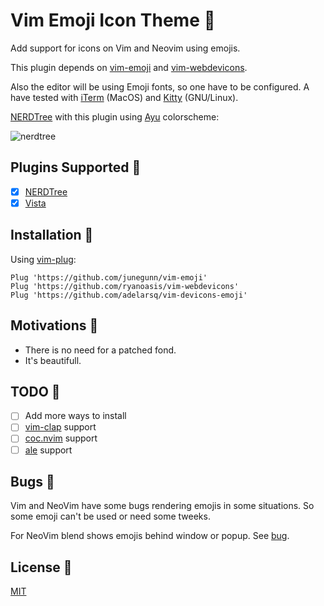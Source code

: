 # Vim Emoji Icon Theme 🎨

Add support for icons on Vim and Neovim using emojis.

This plugin depends on [vim-emoji](https://github.com/junegunn/vim-emoji) and [vim-webdevicons](https://github.com/junegunn/vim-plug).

Also the editor will be using Emoji fonts, so one have to be configured. A have tested with [iTerm](https://www.iterm2.com) (MacOS) and [Kitty](https://sw.kovidgoyal.net/kitty) (GNU/Linux).

[NERDTree](https://github.com/preservim/nerdtree) with this plugin using [Ayu](https://github.com/ayu-theme/ayu-vim) colorscheme:

![nerdtree](https://user-images.githubusercontent.com/430272/79052360-5e31df80-7c0c-11ea-830e-84f516b0b3ec.png)

## Plugins Supported 🤗

- [x] [NERDTree](https://github.com/preservim/nerdtree)
- [x] [Vista](https://github.com/liuchengxu/vista.vim)

## Installation 🧙

Using [vim-plug](https://github.com/junegunn/vim-plug):

```vim
Plug 'https://github.com/junegunn/vim-emoji'
Plug 'https://github.com/ryanoasis/vim-webdevicons'
Plug 'https://github.com/adelarsq/vim-devicons-emoji'
```

## Motivations 💓

- There is no need for a patched fond.
- It's beautifull.

## TODO 🔨

- [ ] Add more ways to install
- [ ] [vim-clap](https://github.com/liuchengxu/vim-clap) support
- [ ] [coc.nvim](https://github.com/neoclide/coc.nvim) support
- [ ] [ale](https://github.com/dense-analysis/ale) support

## Bugs 🐛

Vim and NeoVim have some bugs rendering emojis in some situations. So some
emoji can't be used or need some tweeks.

For NeoVim blend shows emojis behind window or popup. See [bug](https://github.com/neovim/neovim/issues/12012).

## License 📜

[MIT](License)

